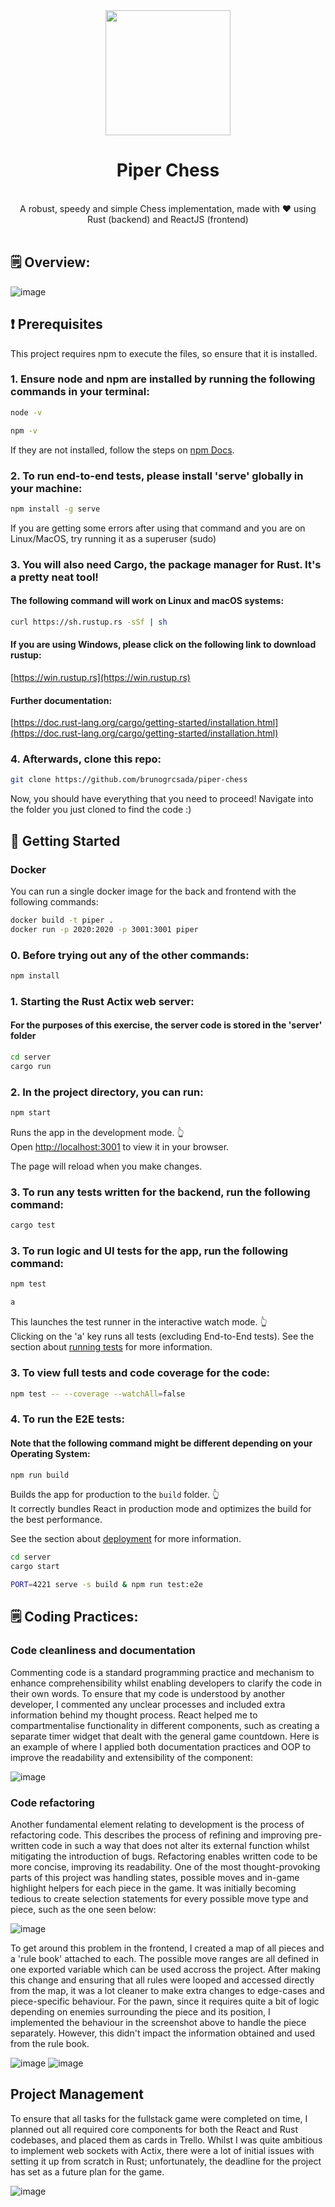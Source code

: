 <div align="center">

  <img src="https://user-images.githubusercontent.com/54673205/208851651-b245c7ed-fe45-4561-b9fb-4bb18539c167.png" width="200" height="200">

  <h1>Piper Chess</h1>
 
  <br/>
  A robust, speedy and simple Chess implementation, made with ❤️ using Rust (backend) and ReactJS (frontend)  <br/>
  
  <br/>
  
</div>

## 🗒️ Overview:

![image](https://user-images.githubusercontent.com/54673205/208852176-5295c198-3a90-4fdd-bd16-f924ada2bd13.png)

## :heavy_exclamation_mark: Prerequisites

This project requires npm to execute the files, so ensure that it is installed.

### 1. Ensure node and npm are installed by running the following commands in your terminal:

```sh
node -v
```

```sh
npm -v
```

If they are not installed, follow the steps on [npm Docs](https://docs.npmjs.com/downloading-and-installing-node-js-and-npm).

### 2. To run end-to-end tests, please install 'serve' globally in your machine:

```sh
npm install -g serve
```

If you are getting some errors after using that command and you are on Linux/MacOS, try running it as a superuser (sudo)

### 3. You will also need Cargo, the package manager for Rust. It's a pretty neat tool!

#### The following command will work on Linux and macOS systems:

```sh
curl https://sh.rustup.rs -sSf | sh
```

#### If you are using Windows, please click on the following link to download rustup:

[https://win.rustup.rs](https://win.rustup.rs)

#### Further documentation:

[https://doc.rust-lang.org/cargo/getting-started/installation.html](https://doc.rust-lang.org/cargo/getting-started/installation.html)

### 4. Afterwards, clone this repo:

```sh
git clone https://github.com/brunogrcsada/piper-chess
```

Now, you should have everything that you need to proceed! Navigate into the folder you just cloned to find the code :)

## :book: Getting Started

### Docker

You can run a single docker image for the back and frontend with the following commands:

```sh
docker build -t piper .
docker run -p 2020:2020 -p 3001:3001 piper
```

### 0. Before trying out any of the other commands:

```sh
npm install
```

### 1. Starting the Rust Actix web server:

#### For the purposes of this exercise, the server code is stored in the 'server' folder

```sh
cd server
cargo run
```

### 2. In the project directory, you can run:

```sh
npm start
```

Runs the app in the development mode. :point_up_2: \
Open [http://localhost:3001](http://localhost:3001) to view it in your browser.

The page will reload when you make changes.

### 3. To run any tests written for the backend, run the following command:

```sh
cargo test
```

### 3. To run logic and UI tests for the app, run the following command:

```sh
npm test
```

```sh
a
```

This launches the test runner in the interactive watch mode. :point_up_2: \
Clicking on the 'a' key runs all tests (excluding End-to-End tests).
See the section about [running tests](https://facebook.github.io/create-react-app/docs/running-tests) for more information.

### 3. To view full tests and code coverage for the code:

```sh
npm test -- --coverage --watchAll=false
```

### 4. To run the E2E tests:

#### Note that the following command might be different depending on your Operating System:

```sh
npm run build
```

Builds the app for production to the `build` folder. :point_up_2: \
It correctly bundles React in production mode and optimizes the build for the best performance.

See the section about [deployment](https://facebook.github.io/create-react-app/docs/deployment) for more information.

```sh
cd server
cargo start
```

```sh
PORT=4221 serve -s build & npm run test:e2e
```

## 🗒️ Coding Practices:

### Code cleanliness and documentation

Commenting code is a standard programming practice and mechanism to enhance comprehensibility whilst enabling developers to clarify the code in their own words. To ensure that my code is understood by another developer, I commented any unclear processes and included extra information behind my thought process. React helped me to compartmentalise functionality in different components, such as creating a separate timer widget that dealt with the general game countdown. Here is an example of where I applied both documentation practices and OOP to improve the readability and extensibility of the component:

![image](https://user-images.githubusercontent.com/54673205/208884404-b128d206-0085-4af1-9b0f-29668e27548e.png)

### Code refactoring

Another fundamental element relating to development is the process of refactoring code. This describes the process of refining and improving pre-written code in such a way that does not alter its external function whilst mitigating the introduction of bugs. Refactoring enables written code to be more concise, improving its readability. One of the most thought-provoking parts of this project was handling states, possible moves and in-game highlight helpers for each piece in the game. It was initially becoming tedious to create selection statements for every possible move type and piece, such as the one seen below:

![image](https://user-images.githubusercontent.com/54673205/208888629-e9a9eb1d-42ff-463f-9ab7-7d451ab6a321.png)

To get around this problem in the frontend, I created a map of all pieces and a 'rule book' attached to each. The possible move ranges are all defined in one exported variable which can be used accross the project. After making this change and ensuring that all rules were looped and accessed directly from the map, it was a lot cleaner to make extra changes to edge-cases and piece-specific behaviour. For the pawn, since it requires quite a bit of logic depending on enemies surrounding the piece and its position, I implemented the behaviour in the screenshot above to handle the piece separately. However, this didn't impact the information obtained and used from the rule book. 

![image](https://user-images.githubusercontent.com/54673205/208888803-c4423b12-4954-4c87-b84e-eaa7d56ff6ad.png)
![image](https://user-images.githubusercontent.com/54673205/208891005-ef1c1091-ace3-4027-97b9-e270e777073a.png)


## Project Management

To ensure that all tasks for the fullstack game were completed on time, I planned out all required core components for both the React and Rust codebases, and placed them as cards in Trello. Whilst I was quite ambitious to implement web sockets with Actix, there were a lot of initial issues with setting it up from scratch in Rust; unfortunately, the deadline for the project has set as a future plan for the game.

![image](https://user-images.githubusercontent.com/54673205/208886015-c819b169-0b36-484a-adc5-aca5af3cd2eb.png)

